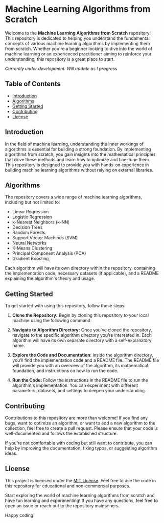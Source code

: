 # Machine Learning Algorithms from Scratch

Welcome to the **Machine Learning Algorithms from Scratch** repository! This repository is dedicated to helping you understand the fundamental concepts of various machine learning algorithms by implementing them from scratch. Whether you're a beginner looking to dive into the world of machine learning or an experienced practitioner aiming to reinforce your understanding, this repository is a great place to start.

<i> Currently under development. Will update as I progress </i>

## Table of Contents

- [Introduction](#introduction)
- [Algorithms](#algorithms)
- [Getting Started](#getting-started)
- [Contributing](#contributing)
- [License](#license)

## Introduction

In the field of machine learning, understanding the inner workings of algorithms is essential for building a strong foundation. By implementing algorithms from scratch, you gain insights into the mathematical principles that drive these methods and learn how to optimize and fine-tune them. This repository is designed to provide you with hands-on experience in building machine learning algorithms without relying on external libraries.

## Algorithms

The repository covers a wide range of machine learning algorithms, including but not limited to:

- Linear Regression
- Logistic Regression
- k-Nearest Neighbors (k-NN)
- Decision Trees
- Random Forests
- Support Vector Machines (SVM)
- Neural Networks
- K-Means Clustering
- Principal Component Analysis (PCA)
- Gradient Boosting

Each algorithm will have its own directory within the repository, containing the implementation code, necessary datasets (if applicable), and a README explaining the algorithm's theory and usage.

## Getting Started

To get started with using this repository, follow these steps:

1. **Clone the Repository:** Begin by cloning this repository to your local machine using the following command:

2. **Navigate to Algorithm Directory:** Once you've cloned the repository, navigate to the specific algorithm directory you're interested in. Each algorithm will have its own separate directory with a self-explanatory name.

3. **Explore the Code and Documentation:** Inside the algorithm directory, you'll find the implementation code and a README file. The README file will provide you with an overview of the algorithm, its mathematical foundation, and instructions on how to run the code.

4. **Run the Code:** Follow the instructions in the README file to run the algorithm's implementation. You can experiment with different parameters, datasets, and settings to deepen your understanding.

## Contributing

Contributions to this repository are more than welcome! If you find any bugs, want to optimize an algorithm, or want to add a new algorithm to the collection, feel free to create a pull request. Please ensure that your code is well-documented and follows the established structure.

If you're not comfortable with coding but still want to contribute, you can help by improving the documentation, fixing typos, or suggesting algorithm ideas.

## License

This project is licensed under the [MIT License](LICENSE). Feel free to use the code in this repository for educational and non-commercial purposes.

Start exploring the world of machine learning algorithms from scratch and have fun learning and experimenting! If you have any questions, feel free to open an issue or reach out to the repository maintainers.

Happy coding!
